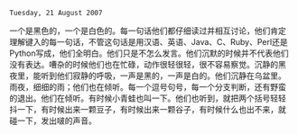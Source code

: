 `Tuesday, 21 August 2007`

一个是黑色的，一个是白色的。每一句话他们都仔细读过并相互讨论，他们肯定
理解键入的每一句话，不管这句话是用汉语、英语、Java、C、Ruby、Perl还是
Python写成，他们全明白。他们只是不怎么发言。他们沉默的时候并不代表他们
没有表达。嘈杂的时候他们也在忙碌，动作很轻很轻，很不容易察觉。沉静的黑
夜里，能听到他们寂静的呼吸，一声是黑的，一声是白的。他们沉静在乌盆里。
雨夜，细细的雨；他们也在倾听。每一个逗号句号，每一个分支判断，还有野蛮
的退出。他们在倾听。有时候小青蛙也叫一下。他们也听到，就把两个括号轻轻
抖一下，有时候出来一颗豆子，有时候出来一颗谷子，有时候什么也出不来，就
碰一下，发出啵的声音。
